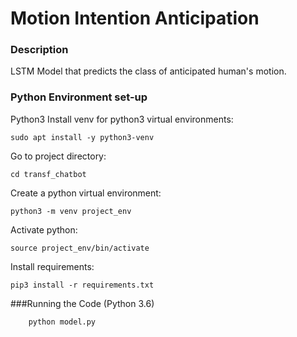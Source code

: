 # Motion Intention Anticipation

### Description

LSTM Model that predicts the class of anticipated human's motion.


### Python Environment set-up
Python3
Install venv for python3 virtual environments: 

    sudo apt install -y python3-venv

Go to project directory: 

    cd transf_chatbot

Create a python virtual environment: 

    python3 -m venv project_env

Activate python: 

    source project_env/bin/activate

Install requirements: 

    pip3 install -r requirements.txt


###Running the Code (Python 3.6)
        
        python model.py
